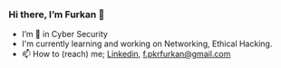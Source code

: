 ### Hi there, I’m Furkan 👋
- I’m 👀 in Cyber Security
- I'm currently learning and working on Networking, Ethical Hacking.
- 📫 How to (reach) me; <a href="https://www.linkedin.com/in/furkan-peker-a9b1061ba">Linkedin</a>, f.pkrfurkan@gmail.com




<!---
furkanpeker/furkanpeker is a ✨ special ✨ repository because its `README.md` (this file) appears on your GitHub profile.
You can click the Preview link to take a look at your changes.
--->
